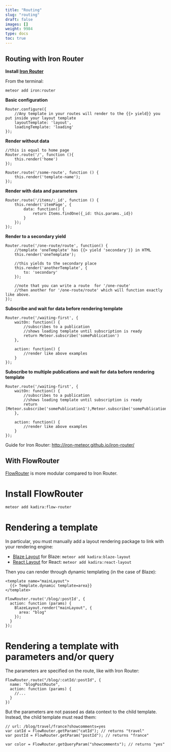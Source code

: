 ```yaml
---
title: "Routing"
slug: "routing"
draft: false
images: []
weight: 9984
type: docs
toc: true
---
```


## Routing with Iron Router
**Install [Iron Router][1]**

From the terminal:

    meteor add iron:router

**Basic configuration**

    Router.configure({
        //Any template in your routes will render to the {{> yield}} you put inside your layout template 
        layoutTemplate: 'layout',
        loadingTemplate: 'loading'
    });


**Render without data**

<!-- language: lang-js -->

    //this is equal to home page
    Router.route('/', function (){
        this.render('home')
    });

    Router.route('/some-route', function () {
        this.render('template-name');
    });

**Render with data and parameters**

<!-- language: lang-js -->

    Router.route('/items/:_id', function () {
        this.render('itemPage', {
            data: function() {
                return Items.findOne({_id: this.params._id})
            }
        });
    });

**Render to a secondary yield**

    Router.route('/one-route/route', function() {
        //template 'oneTemplate' has {{> yield 'secondary'}} in HTML
        this.render('oneTemplate');
        
        //this yields to the secondary place
        this.render('anotherTemplate', {
            to: 'secondary'
        });

        //note that you can write a route  for '/one-route' 
        //then another for '/one-route/route' which will function exactly like above.
    });

**Subscribe and wait for data before rendering template**

    Router.route('/waiting-first', {
        waitOn: function() {
            //subscribes to a publication 
            //shows loading template until subscription is ready
            return Meteor.subscribe('somePublication')
        },
    
        action: function() {
            //render like above examples
        }
    });

**Subscribe to multiple publications and wait for data before rendering template** 

    Router.route('/waiting-first', {
        waitOn: function() {
            //subscribes to a publication 
            //shows loading template until subscription is ready
            return [Meteor.subscribe('somePublication1'),Meteor.subscribe('somePublication2')];
        },
    
        action: function() {
            //render like above examples
        }
    });


Guide for Iron Router: http://iron-meteor.github.io/iron-router/


  [1]: https://github.com/iron-meteor/iron-router

## With FlowRouter
[FlowRouter][1] is more modular compared to Iron Router.

<h1>Install FlowRouter</h1>

<!-- language: lang-bash -->
```
meteor add kadira:flow-router
```

<h1>Rendering a template</h1>

In particular, you must manually add a layout rendering package to link with your rendering engine:

 - [Blaze Layout][2] for Blaze: `meteor add kadira:blaze-layout`
 - [React Layout][3] for React: `meteor add kadira:react-layout`

Then you can render through dynamic templating (in the case of Blaze):

<!-- language: lang-spacebars -->
```
<template name="mainLayout">
  {{> Template.dynamic template=area}}
</template>
```

<!-- language: lang-js -->
```
FlowRouter.route('/blog/:postId', {
  action: function (params) {
    BlazeLayout.render("mainLayout", {
      area: "blog"
    });
  }
});
```

<h1>Rendering a template with parameters and/or query</h1>

The parameters are specified on the route, like with Iron Router:

<!-- language: lang-js -->
```
FlowRouter.route("/blog/:catId/:postId", {
  name: "blogPostRoute",
  action: function (params) {
    //...
  }
})
```

But the parameters are not passed as data context to the child template. Instead, the child template must read them:

<!-- language: lang-js -->
```
// url: /blog/travel/france?showcomments=yes
var catId = FlowRouter.getParam("catId"); // returns "travel"
var postId = FlowRouter.getParam("postId"); // returns "france"

var color = FlowRouter.getQueryParam("showcomments"); // returns "yes"
```



  [1]: https://github.com/kadirahq/flow-router
  [2]: https://github.com/kadirahq/blaze-layout
  [3]: https://github.com/kadirahq/meteor-react-layout

